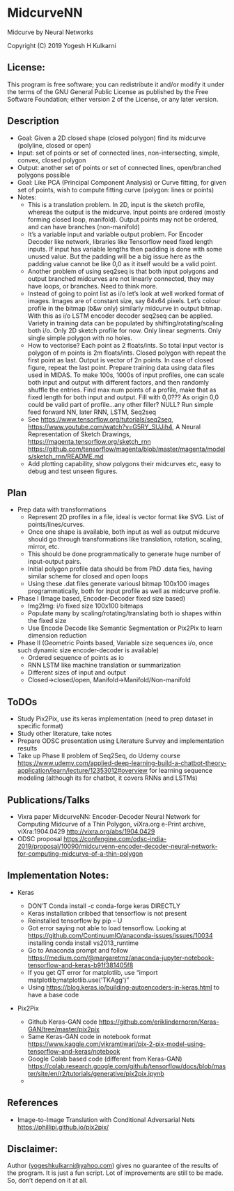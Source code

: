 # MidcurveNN
Midcurve by Neural Networks

Copyright (C) 2019 Yogesh H Kulkarni

## License:
This program is free software; you can redistribute it and/or
modify it under the terms of the GNU General Public License
as published by the Free Software Foundation; either version 2
of the License, or any later version.

## Description
*	Goal: Given a 2D closed shape (closed polygon) find its midcurve (polyline, closed or open)
*	Input: set of points or set of connected lines, non-intersecting, simple, convex, closed polygon 
*	Output: another set of points or set of connected lines, open/branched polygons possible
*	Goal: Like PCA (Principal Component Analysis) or Curve fitting, for given set of points, wish to compute fitting curve (polygon: lines or points)
*   Notes:
	*	This is a translation problem. In 2D, input is the sketch profile, whereas the output is the midcurve. Input points are ordered (mostly forming closed loop, manifold). Output points may not be ordered, and can have branches (non-manifold)
	*	It’s a variable input and variable output problem. For Encoder Decoder like network, libraries like Tensorflow need fixed length inputs. If input has variable lengths then padding is done with some unused value. But the padding will be a big issue here as the padding value cannot be like 0,0 as it itself would be a valid point. 
	*  Another problem of using seq2seq is that both input polygons and output branched midcurves are not linearly connected, they may have loops, or branches. Need to think more.
	* Instead of going to point list as i/o let’s look at well worked format of images. Images are of constant size, say 64x64 pixels. Let’s colour profile in the bitmap (b&w only) similarly midcurve in output bitmap. With this as i/o LSTM encoder decoder seq2seq can be applied. Variety in training data can be populated by shifting/rotating/scaling both i/o. Only 2D sketch profile for now. Only linear segments. Only single simple polygon with no holes.
	*	How to vectorise? Each point as 2 floats/ints. So total input vector is polygon of m points is 2m floats/ints. Closed polygon with repeat the first point as last. Output is vector of 2n points. In case of closed figure, repeat the last point. Prepare training data using data files used in MIDAS. To make 100s, 1000s of input profiles, one can scale both input and output with different factors, and then randomly shuffle the entries. Find max num points of a profile, make that as fixed length for both input and output. Fill with 0,0??? As origin 0,0 could be valid part of profile…any other filler? NULL? Run simple feed forward NN, later RNN, LSTM, Seq2seq
	*	See https://www.tensorflow.org/tutorials/seq2seq, https://www.youtube.com/watch?v=G5RY_SUJih4, A Neural Representation of Sketch Drawings, https://magenta.tensorflow.org/sketch_rnn  https://github.com/tensorflow/magenta/blob/master/magenta/models/sketch_rnn/README.md 
	*	Add plotting capability, show polygons their midcurves etc, easy to debug and test unseen figures.

## Plan
*	Prep data with transformations
	*	Represent 2D profiles in a file, ideal is vector format like SVG. List of points/lines/curves.
	*	Once one shape is available, both input as well as output midcurve should go through transformations like translation, rotation, scaling, mirror, etc. 
	*	This should be done programmatically to generate huge number of input-output pairs.
	*	Initial polygon profile data should be from PhD .data fies, having similar scheme for closed and open loops
	*	Using these .dat files generate variousl bitmap 100x100 images programmatically, both for input profile as well as midcurve profile.
*	Phase I (Image based, Encoder-Decoder fixed size based)
	*	Img2Img: i/o fixed size 100x100 bitmaps
	*	Populate many by scaling/rotating/translating both io shapes within the fixed size
	*	Use Encode Decode like Semantic Segmentation or Pix2Pix to learn dimension reduction
*	Phase II (Geometric Points based, Variable size sequences i/o, once  such dynamic size encoder-decoder is available)
	*	Ordered sequence of points as io
	*	RNN LSTM like machine translation or summarization
	*	Different sizes of input and output
	*	Closed->closed/open, Manifold->Manifold/Non-manifold

## ToDOs
*	Study Pix2Pix, use its keras implementation (need to prep dataset in specific format)
*	Study other literature, take notes
*	Prepare ODSC presentation using Literature Survey and implementation results
*   Take up Phase II problem of Seq2Seq, do Udemy course https://www.udemy.com/applied-deep-learning-build-a-chatbot-theory-application/learn/lecture/12353012#overview for learning sequence modeling (although its for chatbot, it covers RNNs and LSTMs) 

## Publications/Talks
*	Vixra paper MidcurveNN: Encoder-Decoder Neural Network for Computing Midcurve of a Thin Polygon, viXra.org e-Print archive, viXra:1904.0429 http://vixra.org/abs/1904.0429 
*	ODSC proposal https://confengine.com/odsc-india-2019/proposal/10090/midcurvenn-encoder-decoder-neural-network-for-computing-midcurve-of-a-thin-polygon


## Implementation Notes:
*	Keras
	* DON’T Conda install -c conda-forge keras DIRECTLY
	* Keras installation cribbed that tensorflow is not present
	* Reinstalled tensorflow by pip – U
	* Got error saying not able to load tensorflow. Looking at https://github.com/ContinuumIO/anaconda-issues/issues/10034 installing conda install vs2013_runtime
	* Go to Anaconda prompt and follow https://medium.com/@margaretmz/anaconda-jupyter-notebook-tensorflow-and-keras-b91f381405f8
	* If you get QT error for matplotlib, use “import matplotlib;matplotlib.use('TKAgg')”
	* Using https://blog.keras.io/building-autoencoders-in-keras.html to have a base code
	
*   Pix2Pix
	* Github Keras-GAN code https://github.com/eriklindernoren/Keras-GAN/tree/master/pix2pix
	* Same Keras-GAN code in notebook format https://www.kaggle.com/vikramtiwari/pix-2-pix-model-using-tensorflow-and-keras/notebook
	* Google Colab based code (different from Keras-GAN) https://colab.research.google.com/github/tensorflow/docs/blob/master/site/en/r2/tutorials/generative/pix2pix.ipynb
	* 
## References
* Image-to-Image Translation with Conditional Adversarial Nets https://phillipi.github.io/pix2pix/



## Disclaimer:
Author (yogeshkulkarni@yahoo.com) gives no guarantee of the results of the program. It is just a fun script. Lot of improvements are still to be made. So, don’t depend on it at all.
	
